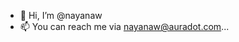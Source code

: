 - 👋 Hi, I’m @nayanaw
- 📫 You can reach me via nayanaw@auradot.com...

<!---
nayanaw/nayanaw is a ✨ special ✨ repository because its `README.md` (this file) appears on your GitHub profile.
You can click the Preview link to take a look at your changes.
--->
